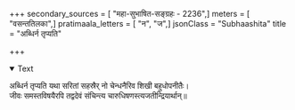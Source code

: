 +++
secondary_sources = [ "महा-सुभाषित-सङ्ग्रहः - 2236",]
meters = [ "वसन्ततिलका",]
pratimaala_letters = [ "न", "ज",]
jsonClass = "Subhaashita"
title = "अब्धिर्न तृप्यति"

+++

<details open><summary>Text</summary>

अब्धिर्न तृप्यति यथा सरितां सहस्रैर् नो चेन्धनैरिव शिखी बहुधोपनीतैः।  
जीवः समस्तविषयैरपि तद्वदेवं संचिन्त्य चारुधिषणस्त्यजतीन्द्रियार्थान्॥
</details>
